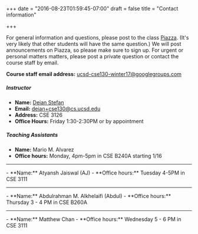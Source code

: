 +++
date = "2016-08-23T01:59:45-07:00"
draft = false
title = "Contact information"

+++

For general information and questions, please post to the class
[Piazza](https://piazza.com/ucsd/winter2017/cse130).  (It's very likely that
other students will have the same question.) We will post announcements on
Piazza, so please make sure to sign up.  For urgent or personal matters
matters, please post a private question or contact the course staff by email.

**Course staff email address:** <ucsd-cse130-winter17@googlegroups.com>

##### Instructor

- **Name:** [Deian Stefan](https://cseweb.ucsd.edu/~dstefan/)
- **Email:** <deian+cse130@cs.ucsd.edu>
- **Address:** CSE 3126
- **Office Hours:** Friday 1:30-2:30PM or by appointment

##### Teaching Assistants

- **Name:** Mario M. Alvarez
- **Office hours:** Monday, 4pm-5pm in CSE B240A starting 1/16
<hr/>
- **Name:** Atyansh Jaiswal (AJ)
- **Office hours:** Tuesday 4-5PM in CSE 3111
<hr/>
- **Name:** Abdulrahman M. Alkhelaifi (Abdul)
- **Office hours:** Thursday 3 - 4 PM in CSE B260A
<hr/>
- **Name:** Matthew Chan
- **Office hours:** Wednesday 5 - 6 PM in CSE 3111
